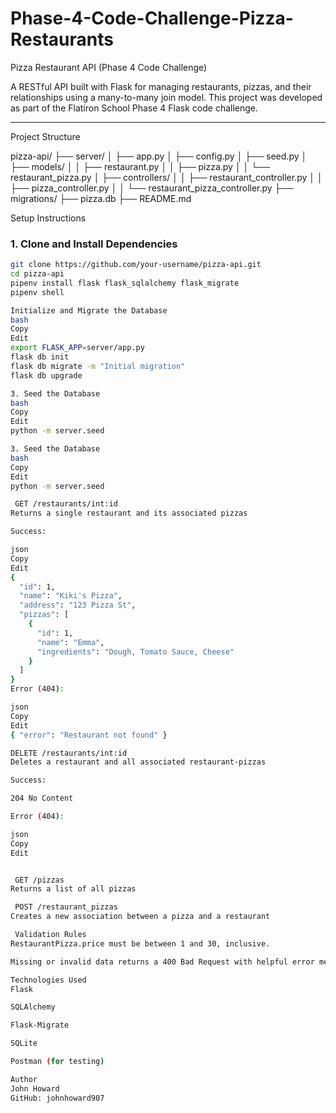 # Phase-4-Code-Challenge-Pizza-Restaurants
Pizza Restaurant API (Phase 4 Code Challenge)

A RESTful API built with Flask for managing restaurants, pizzas, and their relationships using a many-to-many join model. This project was developed as part of the Flatiron School Phase 4 Flask code challenge.

---

Project Structure

pizza-api/
├── server/
│ ├── app.py
│ ├── config.py
│ ├── seed.py
│ ├── models/
│ │ ├── restaurant.py
│ │ ├── pizza.py
│ │ └── restaurant_pizza.py
│ ├── controllers/
│ │ ├── restaurant_controller.py
│ │ ├── pizza_controller.py
│ │ └── restaurant_pizza_controller.py
├── migrations/
├── pizza.db
├── README.md

 Setup Instructions

### 1. Clone and Install Dependencies

```bash
git clone https://github.com/your-username/pizza-api.git
cd pizza-api
pipenv install flask flask_sqlalchemy flask_migrate
pipenv shell

Initialize and Migrate the Database
bash
Copy
Edit
export FLASK_APP=server/app.py
flask db init
flask db migrate -m "Initial migration"
flask db upgrade

3. Seed the Database
bash
Copy
Edit
python -m server.seed

3. Seed the Database
bash
Copy
Edit
python -m server.seed

 GET /restaurants/int:id
Returns a single restaurant and its associated pizzas

Success:

json
Copy
Edit
{
  "id": 1,
  "name": "Kiki's Pizza",
  "address": "123 Pizza St",
  "pizzas": [
    {
      "id": 1,
      "name": "Emma",
      "ingredients": "Dough, Tomato Sauce, Cheese"
    }
  ]
}
Error (404):

json
Copy
Edit
{ "error": "Restaurant not found" }

DELETE /restaurants/int:id
Deletes a restaurant and all associated restaurant-pizzas

Success:

204 No Content

Error (404):

json
Copy
Edit


 GET /pizzas
Returns a list of all pizzas

 POST /restaurant_pizzas
Creates a new association between a pizza and a restaurant

 Validation Rules
RestaurantPizza.price must be between 1 and 30, inclusive.

Missing or invalid data returns a 400 Bad Request with helpful error messages.

Technologies Used
Flask

SQLAlchemy

Flask-Migrate

SQLite

Postman (for testing)

Author
John Howard
GitHub: johnhoward907
